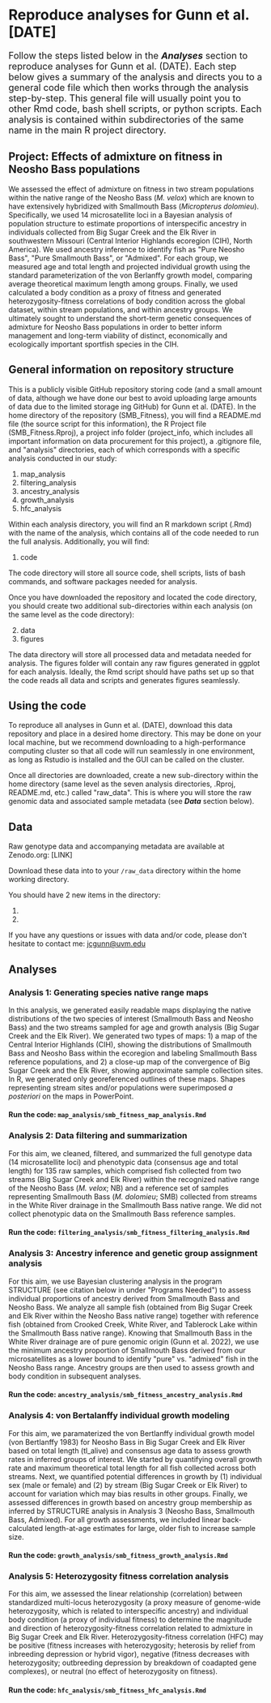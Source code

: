# Reproduce analyses for Gunn et al. [DATE]
<font size="+1">Follow the steps listed below in the <b><i>Analyses</i></b> section to reproduce analyses for Gunn et al. (DATE). Each step below gives a summary of the analysis and directs you to a general code file which then works through the analysis step-by-step. This general file will usually point you to other Rmd code, bash shell scripts, or python scripts. Each analysis is contained within subdirectories of the same name in the main R project directory.</font>

## Project: Effects of admixture on fitness in Neosho Bass populations 
We assessed the effect of admixture on fitness in two stream populations within the native range of the Neosho Bass (<i>M. velox</i>) which are known to have extensively hybridized with Smallmouth Bass (<i>Micropterus dolomieu</i>). Specifically, we used 14 microsatellite loci in a Bayesian analysis of population structure to estimate proportions of interspecific ancestry in individuals collected from Big Sugar Creek and the Elk River in southwestern Missouri (Central Interior Highlands ecoregion (CIH), North America). We used ancestry inference to identify fish as "Pure Neosho Bass", "Pure Smallmouth Bass", or "Admixed". For each group, we measured age and total length and projected individual growth using the standard parameterization of the von Berlanffy growth model, comparing average theoretical maximum length among groups. Finally, we used calculated a body condition as a proxy of fitness and generated heterozygosity-fitness correlations of body condition across the global dataset, within stream populations, and within ancestry groups. We ultimately sought to understand the short-term genetic consequences of admixture for Neosho Bass populations in order to better inform management and long-term viability of distinct, economically and ecologically important sportfish species in the CIH.

## General information on repository structure
This is a publicly visible GitHub repository storing code (and a small amount of data, although we have done our best to avoid uploading large amounts of data due to the limited storage ing GitHub) for Gunn et al. (DATE). In the home directory of the repository (SMB_Fitness), you will find a README.md file (the source script for this information), the R Project file (SMB_Fitness.Rproj), a project info folder (project_info, which includes all important information on data procurement for this project), a .gitignore file, and "analysis" directories, each of which corresponds with a specific analysis conducted in our study:

1) map_analysis
2) filtering_analysis
3) ancestry_analysis
4) growth_analysis
5) hfc_analysis

Within each analysis directory, you will find an R markdown script (.Rmd) with the name of the analysis, which contains all of the code needed to run the full analysis. Additionally, you will find:

1) code

The code directory will store all source code, shell scripts, lists of bash commands, and software packages needed for analysis. 

Once you have downloaded the repository and located the code directory, you should create two additional sub-directories within each analysis (on the same level as the code directory):

2) data
3) figures

The data directory will store all processed data and metadata needed for analysis. The figures folder will contain any raw figures generated in ggplot for each analysis. Ideally, the Rmd script should have paths set up so that the code reads all data and scripts and generates figures seamlessly.

## Using the code
To reproduce all analyses in Gunn et al. (DATE), download this data repository and place in a desired home directory. This may be done on your local machine, but we recommend downloading to a high-performance computing cluster so that all code will run seamlessly in one environment, as long as Rstudio is installed and the GUI can be called on the cluster.

Once all directories are downloaded, create a new sub-directory within the home directory (same level as the seven analysis directories, .Rproj, README.md, etc.) called "raw_data". This is where you will store the raw genomic data and associated sample metadata (see <i><b>Data</i></b> section below).

## Data

Raw genotype data and accompanying metadata are available at Zenodo.org: [LINK]

Download these data into to your `/raw_data` directory within the home working directory.

You should have 2 new items in the directory: <br>

1.  <br>
2.  <br>

If you have any questions or issues with data and/or code, please don't hesitate to contact me: jcgunn@uvm.edu

## Analyses

### Analysis 1: Generating species native range maps
In this analysis, we generated easily readable maps displaying the native distributions of the two species of interest (Smallmouth Bass and Neosho Bass) and the two streams sampled for age and growth analysis (Big Sugar Creek and the Elk River). We generated two types of maps: 1) a map of the Central Interior Highlands (CIH), showing the distributions of Smallmouth Bass and Neosho Bass within the ecoregion and labeling Smallmouth Bass reference populations, and 2) a close-up map of the convergence of Big Sugar Creek and the Elk River, showing approximate sample collection sites. In R, we generated only georeferenced outlines of these maps. Shapes representing stream sites and/or populations were superimposed <i>a posteriori</i> on the maps in PowerPoint.

#### Run the code: `map_analysis/smb_fitness_map_analysis.Rmd`

### Analysis 2: Data filtering and summarization
For this aim, we cleaned, filtered, and summarized the full genotype data (14 microsatellite loci) and phenotypic data (consensus age and total length) for 135 raw samples, which comprised fish collected from two streams (Big Sugar Creek and Elk River) within the recognized native range of the Neosho Bass (<i>M. velox</i>; NB) and a reference set of samples representing Smallmouth Bass (<i>M. dolomieu</i>; SMB) collected from streams in the White River drainage in the Smallmouth Bass native range. We did not collect phenotypic data on the Smallmouth Bass reference samples.

#### Run the code: `filtering_analysis/smb_fitness_filtering_analysis.Rmd`

### Analysis 3: Ancestry inference and genetic group assignment analysis
For this aim, we use Bayesian clustering analysis in the program STRUCTURE (see citation below in under "Programs Needed") to assess individual proportions of ancestry derived from Smallmouth Bass and Neosho Bass. We analyze all sample fish (obtained from Big Sugar Creek and Elk River within the Neosho Bass native range) together with reference fish (obtained from Crooked Creek, White River, and Tablerock Lake within the Smallmouth Bass native range). Knowing that Smallmouth Bass in the White River drainage are of pure genomic origin (Gunn et al. 2022), we use the minimum ancestry proportion of Smallmouth Bass derived from our microsatellites as a lower bound to identify "pure" vs. "admixed" fish in the Neosho Bass range. Ancestry groups are then used to assess growth and body condition in subsequent analyses.

#### Run the code: `ancestry_analysis/smb_fitness_ancestry_analysis.Rmd`

### Analysis 4: von Bertalanffy individual growth modeling
For this aim, we paramaterized the von Bertlanffy individual growth model (von Bertlanffy 1983) for Neosho Bass in Big Sugar Creek and Elk River based on total length (tl_alive) and consensus age data to assess growth rates in inferred groups of interest. We started by quantifying overall growth rate and maximum theoretical total length for all fish collected across both streams. Next, we quantified potential differences in growth by (1) individual sex (male or female) and (2) by stream (Big Sugar Creek or Elk River) to account for variation which may bias results in other groups. Finally, we assessed differences in growth based on ancestry group membership as inferred by STRUCTURE analysis in Analysis 3 (Neosho Bass, Smallmouth Bass, Admixed). For all growth assessments, we included linear back-calculated length-at-age estimates for large, older fish to increase sample size.

#### Run the code: `growth_analysis/smb_fitness_growth_analysis.Rmd`

### Analysis 5: Heterozygosity fitness correlation analysis
For this aim, we assessed the linear relationship (correlation) between standardized multi-locus heterozygosity (a proxy measure of genome-wide heterozygosity, which is related to interspecific ancestry) and individual body condition (a proxy of individual fitness) to determine the magnitude and direction of heterozygosity-fitness correlation related to admixture in Big Sugar Creek and Elk River. Heterozygosity-fitness correlation (HFC) may be positive (fitness increases with heterozygosity; heterosis by relief from inbreeding depression or hybrid vigor), negative (fitness decreases with heterozygosity; outbreeding depression by breakdown of coadapted gene complexes), or neutral (no effect of heterozygosity on fitness). 

#### Run the code: `hfc_analysis/smb_fitness_hfc_analysis.Rmd`
